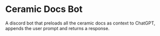 # Ceramic Docs Bot

A discord bot that preloads all the ceramic docs as context to ChatGPT, appends the user prompt and returns a response. 
